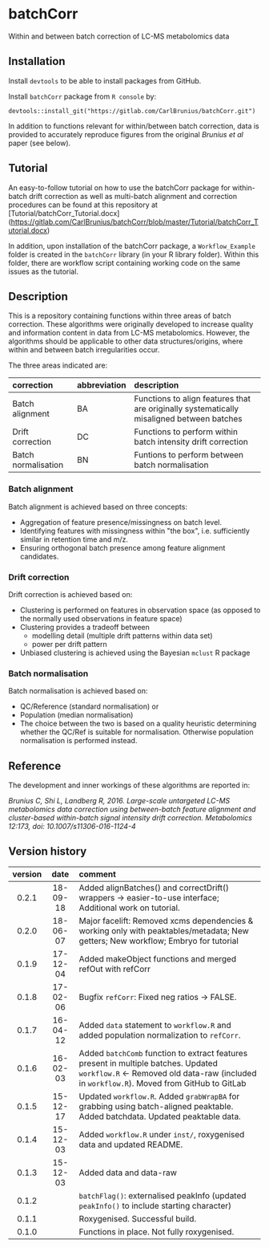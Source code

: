 # batchCorr
Within and between batch correction of LC-MS metabolomics data

## Installation
Install `devtools` to be able to install packages from GitHub.

Install `batchCorr` package from `R console` by:

`devtools::install_git("https://gitlab.com/CarlBrunius/batchCorr.git")`

In addition to functions relevant for within/between batch correction, data is provided to accurately reproduce figures from the original *Brunius et al* paper (see below).

## Tutorial
An easy-to-follow tutorial on how to use the batchCorr package for within-batch drift correction as well as multi-batch alignment and correction procedures can be found at this repository at [Tutorial/batchCorr_Tutorial.docx] (https://gitlab.com/CarlBrunius/batchCorr/blob/master/Tutorial/batchCorr_Tutorial.docx)

In addition, upon installation of the batchCorr package, a `Workflow_Example` folder is created in the `batchCorr` library (in your R library folder). Within this folder, there are workflow script containing working code on the same issues as the tutorial.

## Description
This is a repository containing functions within three areas of batch correction. These algorithms were originally developed 
to increase quality and information content in data from LC-MS metabolomics. However, the algorithms should be applicable to 
other data structures/origins, where within and between batch irregularities occur.

The three areas indicated are:

correction | abbreviation | description
:--- | :----------- | :----------
Batch alignment | BA | Functions to align features that are originally systematically misaligned between batches
Drift correction | DC | Functions to perform within batch intensity drift correction
Batch normalisation | BN | Funtions to perform between batch normalisation

### Batch alignment 
Batch alignment is achieved based on three concepts:
- Aggregation of feature presence/missingness on batch level.
- Identifying features with missingness within "the box", i.e. sufficiently similar in retention time and m/z.
- Ensuring orthogonal batch presence among feature alignment candidates.

### Drift correction
Drift correction is achieved based on:
- Clustering is performed on features in observation space (as opposed to the normally used observations in feature space)
- Clustering provides a tradeoff between 
  - modelling detail (multiple drift patterns within data set)
  - power per drift pattern
- Unbiased clustering is achieved using the Bayesian `mclust` R package

### Batch normalisation
Batch normalisation is achieved based on:
- QC/Reference (standard normalisation) or
- Population (median normalisation)
- The choice between the two is based on a quality heuristic determining whether the QC/Ref is suitable for normalisation. Otherwise population normalisation is performed instead.

## Reference
The development and inner workings of these algorithms are reported in:

*Brunius C, Shi L, Landberg R, 2016. Large-scale untargeted LC-MS metabolomics data correction using between-batch feature alignment and cluster-based within-batch signal intensity drift correction. Metabolomics 12:173, doi: 10.1007/s11306-016-1124-4*

## Version history
version | date  | comment
:-----: | :---: | :------
0.2.1 | 18-09-18 | Added alignBatches() and correctDrift() wrappers -> easier-to-use interface; Additional work on tutorial.
0.2.0 | 18-06-07 | Major facelift: Removed xcms dependencies & working only with peaktables/metadata; New getters; New workflow; Embryo for tutorial
0.1.9 | 17-12-04 | Added makeObject functions and merged refOut with refCorr
0.1.8 | 17-02-06 | Bugfix `refCorr`: Fixed neg ratios -> FALSE.
0.1.7 | 16-04-12 | Added `data` statement to `workflow.R` and added population normalization to `refCorr`.
0.1.6 | 16-02-03 | Added `batchComb` function to extract features present in multiple batches. Updated `workflow.R` <- Removed old data-raw (included in `workflow.R`). Moved from GitHub to GitLab
0.1.5 | 15-12-17 | Updated `workflow.R`. Added `grabWrapBA` for grabbing using batch-aligned peaktable. Added batchdata. Updated peaktable data.
0.1.4 | 15-12-03 | Added `workflow.R` under `inst/`, roxygenised data and updated README.
0.1.3 | 15-12-03 | Added data and data-raw
0.1.2 | | `batchFlag()`: externalised peakInfo (updated `peakInfo()` to include starting character) 
0.1.1 | | Roxygenised. Successful build.
0.1.0 | | Functions in place. Not fully roxygenised.

